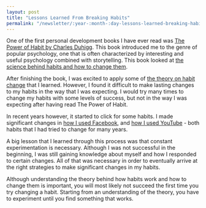 ```yaml
---
layout: post
title: "Lessons Learned From Breaking Habits"
permalink: "/newsletter/:year-:month-:day-lessons-learned-breaking-habits"
---
```


One of the first personal development books I have ever read was [The Power of Habit by Charles Duhigg](/book-notes/power-habit-charles-duhigg). This book introduced me to the genre of popular psychology, one that is often characterized by interesting and useful psychology combined with storytelling. This book looked at [the science behind habits and how to change them](/personal-development/habits#how-are-habits-formed).

After finishing the book, I was excited to apply some of [the theory on habit change](/personal-development/habits#how-to-change-habits) that I learned. However, I found it difficult to make lasting changes to my habits in the way that I was expecting. I would try many times to change my habits with some levels of success, but not in the way I was expecting after having read The Power of Habit.

In recent years however, it started to click for some habits. I made significant changes in [how I used Facebook](/newsletter/2022-07-21-breaking-habits-willpower-not-sustainable), and [how I used YouTube](/newsletter/2022-07-26-using-social-media-mindfully) - both habits that I had tried to change for many years.

A big lesson that I learned through this process was that constant experimentation is necessary. Although I was not successful in the beginning, I was still gaining knowledge about myself and how I responded to certain changes. All of that was necessary in order to eventually arrive at the right strategies to make significant changes in my habits.

Although understanding the theory behind how habits work and how to change them is important, you will most likely not succeed the first time you try changing a habit. Starting from an understanding of the theory, you have to experiment until you find something that works.

